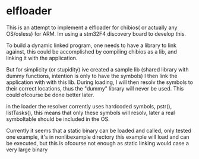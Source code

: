 elfloader
=========

This is an attempt to implement a elfloader for chibios( or actually any OS/osless)
for ARM. Im using a stm32F4 discovery board to develop this.


To build a dynamic linked program, one needs to have a library to link against,
this could be accomplished by compiling chibios as a lib, and linking it with the application.

But for simplicity (or stupidity) ive created a sample lib (shared library with dummy functions, intention is only to have the symbols)
I then link the application with with this lib.
During loading, I will then resolv the symbols to their correct locations, thus the "dummy" library will never be used.
This could ofcourse be done better later.

in the loader the resolver corrently uses hardcoded symbols, pstr(), listTasks(), this means that only these symbols will resolv,
later a real symboltable should be included in the OS.

Currently it seems that a static binary can be loaded and called, only tested one example, it's in nonlibexample directory
this example will load and can be executed, but this is ofcourse not enough as static linking would case a very large binary

